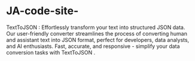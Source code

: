 # JA-code-site-
TextToJSON : Effortlessly transform your text into structured JSON data. Our user-friendly converter streamlines the process of converting human and assistant text into JSON format, perfect for developers, data analysts, and AI enthusiasts. Fast, accurate, and responsive - simplify your data conversion tasks with TextToJSON .
